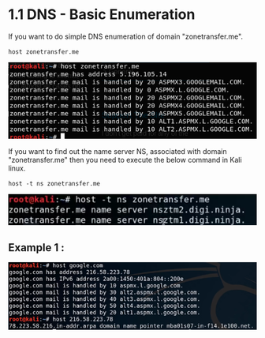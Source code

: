 # 1.1 DNS - Basic Enumeration

If you want to do simple DNS enumeration of domain "zonetransfer.me".

```text
host zonetransfer.me
```

![](../../.gitbook/assets/image-7.png)

If you want to find out the name server NS, associated with domain "zonetransfer.me" then you need to execute the below command in Kali linux.

```text
host -t ns zonetransfer.me
```

![](../../.gitbook/assets/image-64.png)

## Example 1 :

![](../../.gitbook/assets/image-41.png)



